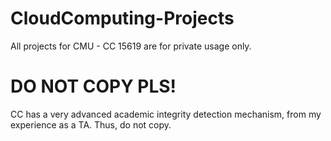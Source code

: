# CloudComputing-Projects
All projects for CMU - CC 15619 are for private usage only.
# DO NOT COPY PLS! 
CC has a very advanced academic integrity detection mechanism, from my experience as a TA. Thus, do not copy.
